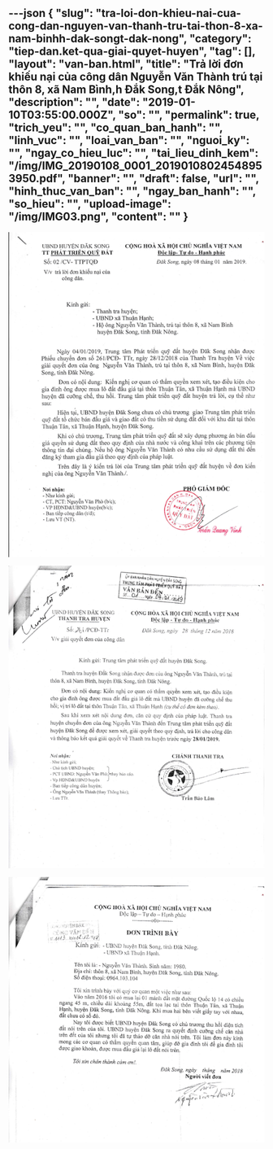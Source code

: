 ---json
{
    "slug": "tra-loi-don-khieu-nai-cua-cong-dan-nguyen-van-thanh-tru-tai-thon-8-xa-nam-binhh-dak-songt-dak-nong",
    "category": "tiep-dan.ket-qua-giai-quyet-huyen",
    "tag": [],
    "layout": "van-ban.html",
    "title": "Trả lời đơn khiếu nại của công dân Nguyễn Văn Thành trú tại thôn 8, xã Nam Bình,h Đắk Song,t Đắk Nông",
    "description": "",
    "date": "2019-01-10T03:55:00.000Z",
    "so": "",
    "permalink": true,
    "trich_yeu": "",
    "co_quan_ban_hanh": "",
    "linh_vuc": "",
    "loai_van_ban": "",
    "nguoi_ky": "",
    "ngay_co_hieu_luc": "",
    "tai_lieu_dinh_kem": "/img/IMG_20190108_0001_20190108024548953950.pdf",
    "banner": "",
    "draft": false,
    "url": "",
    "hinh_thuc_van_ban": "",
    "ngay_ban_hanh": "",
    "so_hieu": "",
    "upload-image": "/img/IMG03.png",
    "__content__": ""
}
---
<p><img alt="" src="/img/IMG01.png" /></p>

<p><img alt="" src="/img/IMG02.png" /></p>

<p><img alt="" src="/img/IMG03.png" /></p>
